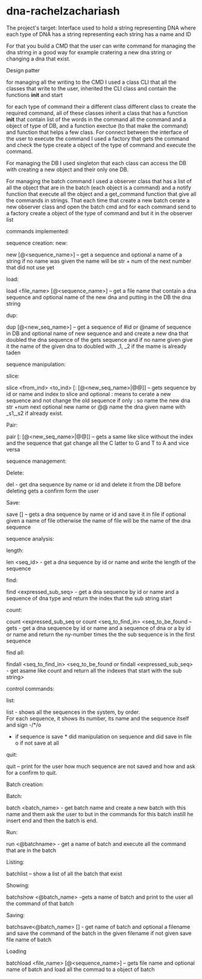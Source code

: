 # dna-rachelzachariash

The project's target:
Interface used to hold a string representing DNA where each type of DNA has a string representing each string has a name and ID

For that you build a CMD that the user can write command for managing the dna string in a good way for example cratering 
a new dna string or changing a dna that exist.

Design patter

for managing all the writing to the CMD I used a class CLI that all the classes that write to the user,
inherited the CLI class and contain the functions __init__ and start

for each type of command their a different class different class to create the
required command, all of these classes inherit a class that has a function __init__ that contain list of the words
in the command all the command and a object of type of DB, and a function exectue (to that make the command) and function that helps a few class.
For connect between the interface of the user to execute the command I used a factory that gets the command and
check the type create  a  object of the type of command and execute the command.

For managing the DB I used singleton that each class can access the DB with creating a new object and their only one DB.

For managing the batch command I used a observer class that has a list of all the object 
that are in the batch (each object is a command) and a notify function that execute all the object and a get_command function 
that give all the commands in strings. That each time that create a new batch cerate a new observer class and 
open the batch cmd and for each command send to a factory create a object of the type of command and but it in the observer list

commands implemented:

sequence creation:
new:

new <sequence> [@<sequence_name>] – get a sequence and optional a name of a string if no name
was given the name will be str + num of the next number that did not use yet
 
load:
 
load <file_name>  [@<sequence_name>] – get a file name that contain a dna sequence and optional 
name of the new dna and putting in the DB the dna string
 
dup:
 
dup <seq> [@<new_seq_name>] – get a sequence of #id or @name of sequence in DB and optional name of 
new sequence and and create a new dna that doubled  the dna sequence of the gets sequence and if no
name given give it the name of the given dna to doubled with _1, _2 if the mame is already taden
 
 sequence manipulation:
 
slice:
 
slice <seq> <from_ind> <to_ind> [: [@<new_seq_name>|@@]] – gets sequence by id or name and index to slice and
optional : means to cerate a new sequence and not change the old sequence if only : so name the new dna 
str +num next optional new name or @@ name the dna given name with _s1,_s2 if already exist.
 
Pair:
 
pair <seq> [: [@<new_seq_name>|@@]] – gets a same like slice without the index and the sequence that gat
change all the C latter to G and T to A and vice versa
 
sequence management:
 
Delete:
 
del <seq> - get dna sequence by name or id and delete it from the DB before deleting gets a confirm form the user
 
Save:
 
save <seq> [<filename>] – gets a dna sequence by name or id and save it in file if optional given a name
of file otherwise the name of file will be the name of the dna sequence
 
sequence analysis:
 
length:
 
len <seq_id> - get a dna sequence by id or name and write the length of the sequence
 
find:
 
find <seq> <expressed_sub_seq> - get a dna sequence by id or name and a sequence of dna type and 
return the index that the sub string start 
 
count:
 
count <seq> <expressed_sub_seq or count <seq_to_find_in> <seq_to_be_found – gets - get a dna
sequence by id or name and a sequence of dna or a by id or name and return the ny-number times 
the the sub sequence is in the first sequence 
                                                                          
find all:
                                                                          
findall <seq_to_find_in> <seq_to_be_found or findall <seq> <expressed_sub_seq> - get asame like
count and return all the indexes that start with the sub string>  
 
control commands:
 
list:
 
list - shows all the sequences in the system, by order.   
For each sequence, it shows its number, its name and the sequence itself and sign   -/*/o 
- if sequence is save * did manipulation on sequence and did save in file o if not save at all
 
quit:
 
quit – print for the user how much sequence are not saved and how and ask for a confirm to quit.
 
Batch creation:
 
Batch:
 
batch <batch_name> - get batch name and create a new batch with this name and them ask the user
to but in the commands for this batch instill he insert end and then the batch is end.
 
Run:
 
run <@batchname> - get a name of batch and execute all the command that are in the batch
 
Listing:
 
batchlist – show a list of all the batch that exist
 
Showing:
 
batchshow <@batch_name> -gets a name of batch and print to the user all the command of that batch
 
Saving:
 
batchsave<@batch_name> [<filename>] - get name of batch and optional a filename  
and save the command of the batch in the given filename if not given save file name of batch
 
Loading
 
batchload <file_name>  [@<sequence_name>] – gets file name and optional name of batch and load all the commad to a object of batch 

  


 

